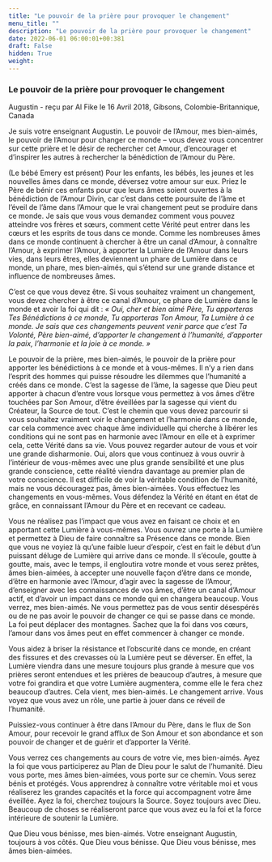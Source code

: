 ```yaml
---
title: "Le pouvoir de la prière pour provoquer le changement"
menu_title: ""
description: "Le pouvoir de la prière pour provoquer le changement"
date: 2022-06-01 06:00:01+00:381
draft: False
hidden: True
weight:
---
```

### Le pouvoir de la prière pour provoquer le changement

Augustin - reçu par Al Fike le 16 Avril 2018, Gibsons, Colombie-Britannique, Canada

Je suis votre enseignant Augustin. Le pouvoir de l’Amour, mes bien-aimés, le pouvoir de l’Amour pour changer ce monde – vous devez vous concentrer sur cette prière et le désir de rechercher cet Amour, d’encourager et d’inspirer les autres à rechercher la bénédiction de l’Amour du Père.

(Le bébé Emery est présent) Pour les enfants, les bébés, les jeunes et les nouvelles âmes dans ce monde, déversez votre amour sur eux. Priez le Père de bénir ces enfants pour que leurs âmes soient ouvertes à la bénédiction de l’Amour Divin, car c’est dans cette poursuite de l’âme et l’éveil de l’âme dans l’Amour que le vrai changement peut se produire dans ce monde. Je sais que vous vous demandez comment vous pouvez atteindre vos frères et sœurs, comment cette Vérité peut entrer dans les cœurs et les esprits de tous dans ce monde. Comme les nombreuses âmes dans ce monde continuent à chercher à être un canal d’Amour, à connaître l’Amour, à exprimer l’Amour, à apporter la Lumière de l’Amour dans leurs vies, dans leurs êtres, elles deviennent un phare de Lumière dans ce monde, un phare, mes bien-aimés, qui s’étend sur une grande distance et influence de nombreuses âmes.

C’est ce que vous devez être. Si vous souhaitez vraiment un changement, vous devez chercher à être ce canal d’Amour, ce phare de Lumière dans le monde et avoir la foi qui dit : *« Oui, cher et bien aimé Père, Tu apporteras Tes Bénédictions à ce monde, Tu apporteras Ton Amour, Ta Lumière à ce monde. Je sais que ces changements peuvent venir parce que c’est Ta Volonté, Père bien-aimé, d’apporter le changement à l’humanité, d’apporter la paix, l’harmonie et la joie à ce monde. »*

Le pouvoir de la prière, mes bien-aimés, le pouvoir de la prière pour apporter les bénédictions à ce monde et à vous-mêmes. Il n’y a rien dans l’esprit des hommes qui puisse résoudre les dilemmes que l’humanité a créés dans ce monde. C’est la sagesse de l’âme, la sagesse que Dieu peut apporter à chacun d’entre vous lorsque vous permettez à vos âmes d’être touchées par Son Amour, d’être éveillées par la sagesse qui vient du Créateur, la Source de tout. C’est le chemin que vous devez parcourir si vous souhaitez vraiment voir le changement et l’harmonie dans ce monde, car cela commence avec chaque âme individuelle qui cherche à libérer les conditions qui ne sont pas en harmonie avec l’Amour en elle et à exprimer cela, cette Vérité dans sa vie. Vous pouvez regarder autour de vous et voir une grande disharmonie. Oui, alors que vous continuez à vous ouvrir à l’intérieur de vous-mêmes avec une plus grande sensibilité et une plus grande conscience, cette réalité viendra davantage au premier plan de votre conscience. Il est difficile de voir la véritable condition de l’humanité, mais ne vous découragez pas, âmes bien-aimées. Vous effectuez les changements en vous-mêmes. Vous défendez la Vérité en étant en état de grâce, en connaissant l’Amour du Père et en recevant ce cadeau.

Vous ne réalisez pas l’impact que vous avez en faisant ce choix et en apportant cette Lumière à vous-mêmes. Vous ouvrez une porte à la Lumière et permettez à Dieu de faire connaître sa Présence dans ce monde. Bien que vous ne voyiez là qu’une faible lueur d’espoir, c’est en fait le début d’un puissant déluge de Lumière qui arrive dans ce monde. Il s’écoule, goutte à goutte, mais, avec le temps, il engloutira votre monde et vous serez prêtes, âmes bien-aimées, à accepter une nouvelle façon d’être dans ce monde, d’être en harmonie avec l’Amour, d’agir avec la sagesse de l’Amour, d’enseigner avec les connaissances de vos âmes, d’être un canal d’Amour actif, et d’avoir un impact dans ce monde qui en changera beaucoup. Vous verrez, mes bien-aimés. Ne vous permettez pas de vous sentir désespérés ou de ne pas avoir le pouvoir de changer ce qui se passe dans ce monde. La foi peut déplacer des montagnes. Sachez que la foi dans vos cœurs, l’amour dans vos âmes peut en effet commencer à changer ce monde.

Vous aidez à briser la résistance et l’obscurité dans ce monde, en créant des fissures et des crevasses où la Lumière peut se déverser. En effet, la Lumière viendra dans une mesure toujours plus grande à mesure que vos prières seront entendues et les prières de beaucoup d’autres, à mesure que votre foi grandira et que votre Lumière augmentera, comme elle le fera chez beaucoup d’autres. Cela vient, mes bien-aimés. Le changement arrive. Vous voyez que vous avez un rôle, une partie à jouer dans ce réveil de l’humanité.

Puissiez-vous continuer à être dans l’Amour du Père, dans le flux de Son Amour, pour recevoir le grand afflux de Son Amour et son abondance et son pouvoir de changer et de guérir et d’apporter la Vérité.

Vous verrez ces changements au cours de votre vie, mes bien-aimés. Ayez la foi que vous participerez au Plan de Dieu pour le salut de l’humanité. Dieu vous porte, mes âmes bien-aimées, vous porte sur ce chemin. Vous serez bénis et protégés. Vous apprendrez à connaître votre véritable moi et vous réaliserez les grandes capacités et la force qui accompagnent votre âme éveillée. Ayez la foi, cherchez toujours la Source. Soyez toujours avec Dieu. Beaucoup de choses se réaliseront parce que vous avez eu la foi et la force intérieure de soutenir la Lumière.

Que Dieu vous bénisse, mes bien-aimés. Votre enseignant Augustin, toujours à vos côtés. Que Dieu vous bénisse. Que Dieu vous bénisse, mes âmes bien-aimées.





